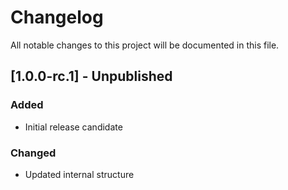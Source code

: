# Changelog

All notable changes to this project will be documented in this file.

## [1.0.0-rc.1] - Unpublished
### Added
- Initial release candidate

### Changed
- Updated internal structure